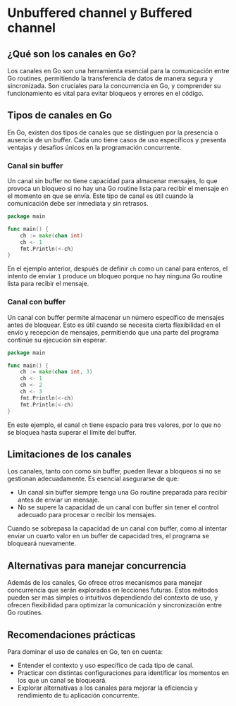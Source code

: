 # Unbuffered  channel y Buffered channel

## ¿Qué son los canales en Go?

Los canales en Go son una herramienta esencial para la comunicación entre Go routines, permitiendo la transferencia de datos de manera segura y sincronizada. Son cruciales para la concurrencia en Go, y comprender su funcionamiento es vital para evitar bloqueos y errores en el código.

## Tipos de canales en Go

En Go, existen dos tipos de canales que se distinguen por la presencia o ausencia de un buffer. Cada uno tiene casos de uso específicos y presenta ventajas y desafíos únicos en la programación concurrente.

### Canal sin buffer

Un canal sin buffer no tiene capacidad para almacenar mensajes, lo que provoca un bloqueo si no hay una Go routine lista para recibir el mensaje en el momento en que se envía. Este tipo de canal es útil cuando la comunicación debe ser inmediata y sin retrasos.

```go
package main

func main() {
    ch := make(chan int)
    ch <- 1
    fmt.Println(<-ch)
}
```

En el ejemplo anterior, después de definir `ch` como un canal para enteros, el intento de enviar `1` produce un bloqueo porque no hay ninguna Go routine lista para recibir el mensaje.

### Canal con buffer

Un canal con buffer permite almacenar un número específico de mensajes antes de bloquear. Esto es útil cuando se necesita cierta flexibilidad en el envío y recepción de mensajes, permitiendo que una parte del programa continúe su ejecución sin esperar.

```go
package main

func main() {
    ch := make(chan int, 3)
    ch <- 1
    ch <- 2
    ch <- 3
    fmt.Println(<-ch)
    fmt.Println(<-ch)
}
```

En este ejemplo, el canal `ch` tiene espacio para tres valores, por lo que no se bloquea hasta superar el límite del buffer.

## Limitaciones de los canales

Los canales, tanto con como sin buffer, pueden llevar a bloqueos si no se gestionan adecuadamente. Es esencial asegurarse de que:

- Un canal sin buffer siempre tenga una Go routine preparada para recibir antes de enviar un mensaje.
- No se supere la capacidad de un canal con buffer sin tener el control adecuado para procesar o recibir los mensajes.

Cuando se sobrepasa la capacidad de un canal con buffer, como al intentar enviar un cuarto valor en un buffer de capacidad tres, el programa se bloqueará nuevamente.

## Alternativas para manejar concurrencia

Además de los canales, Go ofrece otros mecanismos para manejar concurrencia que serán explorados en lecciones futuras. Estos métodos pueden ser más simples o intuitivos dependiendo del contexto de uso, y ofrecen flexibilidad para optimizar la comunicación y sincronización entre Go routines.

## Recomendaciones prácticas

Para dominar el uso de canales en Go, ten en cuenta:

- Entender el contexto y uso específico de cada tipo de canal.
- Practicar con distintas configuraciones para identificar los momentos en los que un canal se bloqueará.
- Explorar alternativas a los canales para mejorar la eficiencia y rendimiento de tu aplicación concurrente.
